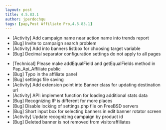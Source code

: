 ```yaml
---
layout: post
title: 4.5.83.1
author: jperdochqu
tags: [pap,Post Affiliate Pro,4.5.83.1]
---
```


- [Activity] Add campaign name near action name into trends report
- [Bug] Invite to campaign search problem
- [Activity] Add into banners listbox for choosing target variable
- [Bug] Decimal separator configuration settings do not apply to all pages

<!--more-->

- [Technical] Please make addEqualField and getEqualFields method in Pap_Api_Affiliate public
- [Bug] Typo in the affiliate panel
- [Bug] settings file saving
- [Activity] Add extension point into Banner class for updating destination url
- [Activity] API: implement function for loading additional stats data
- [Bug] Recognizing IP is different for more places
- [Bug] Disable locking of settings.php file on FreeBSD servers
- [Bug] Short input box for selecting banners in edit banner rotator screen
- [Activity] Update recognizing campaign by product id
- [Bug] Deleted banner is not removed from visitoraffiliates
